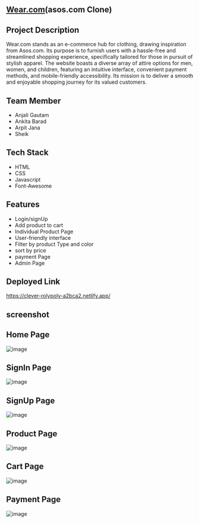 ## [Wear.com](https://clever-rolypoly-a2bca2.netlify.app/)(asos.com Clone)

## Project Description

Wear.com stands as an e-commerce hub for clothing, drawing inspiration from Asos.com. Its purpose is to furnish users with a hassle-free and streamlined shopping experience, specifically tailored for those in pursuit of stylish apparel. The website boasts a diverse array of attire options for men, women, and children, featuring an intuitive interface, convenient payment methods, and mobile-friendly accessibility. Its mission is to deliver a smooth and enjoyable shopping journey for its valued customers.



## Team Member
* Anjali Gautam
* Ankita Barad
* Arpit Jana
* Sheik

## Tech Stack
* HTML
* CSS
* Javascript
* Font-Awesome

## Features
* Login/signUp
* Add product to cart
* Individual Product Page
* User-friendly interface
* Filter by product Type and color
* sort by price
* payment Page
* Admin Page

## Deployed Link
https://clever-rolypoly-a2bca2.netlify.app/

## screenshot

## Home Page
![image](https://user-images.githubusercontent.com/121330309/229435597-74840bdc-ba66-4b98-a900-df18b389ea73.png)



## SignIn Page
![image](https://user-images.githubusercontent.com/121330309/229436023-078f113c-88cb-44af-8592-afd8040bddd2.png)



## SignUp Page
![image](https://user-images.githubusercontent.com/121330309/229436164-4341ce4a-e6a3-489c-a56d-f0d469e1b23a.png)



## Product Page
![image](https://user-images.githubusercontent.com/121330309/229436276-7c2114c1-9e53-43d5-b5d6-37f71b54ab2f.png)



## Cart Page
![image](https://user-images.githubusercontent.com/121330309/229436389-23bdb165-cdee-4af4-9fd3-971d1ff09965.png)



## Payment Page
![image](https://user-images.githubusercontent.com/121330309/229436484-6dcc2cb4-f116-4c29-9c03-5c8af973c69e.png)



